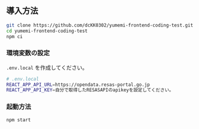 ## 導入方法

```bash
git clone https://github.com/dcKK0302/yumemi-frontend-coding-test.git
cd yumemi-frontend-coding-test
npm ci
```

### 環境変数の設定

`.env.local` を作成してください。

```bash
# .env.local
REACT_APP_API_URL=https://opendata.resas-portal.go.jp
REACT_APP_API_KEY=自分で取得したRESASAPIのapikeyを設定してください。
```

### 起動方法

```bash
npm start
```
